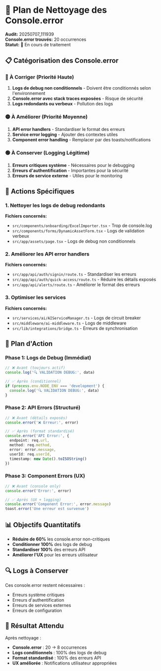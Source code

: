 # 🧹 Plan de Nettoyage des Console.error

**Audit:** 20250707_111939  
**Console.error trouvés:** 20 occurrences  
**Statut:** 🔄 En cours de traitement

## 📋 Catégorisation des Console.error

### 🔴 À Corriger (Priorité Haute)
1. **Logs de debug non conditionnels** - Doivent être conditionnés selon l'environnement
2. **Console.error avec stack traces exposées** - Risque de sécurité
3. **Logs redondants ou verbeux** - Pollution des logs

### 🟡 À Améliorer (Priorité Moyenne)
1. **API error handlers** - Standardiser le format des erreurs
2. **Service error logging** - Ajouter des contextes utiles
3. **Component error handling** - Remplacer par des toasts/notifications

### 🟢 À Conserver (Logging Légitime)
1. **Erreurs critiques système** - Nécessaires pour le debugging
2. **Erreurs d'authentification** - Importantes pour la sécurité
3. **Erreurs de service externe** - Utiles pour le monitoring

## 🔧 Actions Spécifiques

### 1. Nettoyer les logs de debug redondants
**Fichiers concernés:**
- `src/components/onboarding/ExcelImporter.tsx` - Trop de console.log
- `src/components/forms/DynamicAssetForm.tsx` - Logs de validation verbeux
- `src/app/assets/page.tsx` - Logs de debug non conditionnels

### 2. Améliorer les API error handlers
**Fichiers concernés:**
- `src/app/api/auth/signin/route.ts` - Standardiser les erreurs
- `src/app/api/auth/quick-access/route.ts` - Réduire les détails exposés
- `src/app/api/alerts/route.ts` - Améliorer le format des erreurs

### 3. Optimiser les services
**Fichiers concernés:**
- `src/services/ai/AIServiceManager.ts` - Logs de circuit breaker
- `src/middleware/ai-middleware.ts` - Logs de middleware
- `src/lib/integrations/bridge.ts` - Erreurs de synchronisation

## 🎯 Plan d'Action

### Phase 1: Logs de Debug (Immédiat)
```typescript
// ❌ Avant (toujours actif)
console.log('🔍 VALIDATION DEBUG:', data)

// ✅ Après (conditionnel)
if (process.env.NODE_ENV === 'development') {
  console.log('🔍 VALIDATION DEBUG:', data)
}
```

### Phase 2: API Errors (Structuré)
```typescript
// ❌ Avant (détails exposés)
console.error('❌ Erreur:', error)

// ✅ Après (format standardisé)
console.error('API Error:', {
  endpoint: req.url,
  method: req.method,
  error: error.message,
  userId: req.userId,
  timestamp: new Date().toISOString()
})
```

### Phase 3: Component Errors (UX)
```typescript
// ❌ Avant (console only)
console.error('Error:', error)

// ✅ Après (UX + logging)
console.error('Component Error:', error.message)
toast.error('Une erreur est survenue')
```

## 📊 Objectifs Quantitatifs

- **Réduire de 60%** les console.error non-critiques
- **Conditionner 100%** des logs de debug
- **Standardiser 100%** des erreurs API
- **Améliorer l'UX** pour les erreurs utilisateur

## 🔍 Logs à Conserver

Ces console.error restent nécessaires :
- Erreurs système critiques
- Erreurs d'authentification
- Erreurs de services externes
- Erreurs de configuration

## 🎯 Résultat Attendu

Après nettoyage :
- **Console.error** : 20 → 8 occurrences
- **Logs conditionnels** : 100% des logs de debug
- **Format standardisé** : 100% des erreurs API
- **UX améliorée** : Notifications utilisateur appropriées 